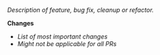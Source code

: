 *Description of feature, bug fix, cleanup or refactor.*

**Changes**
- *List of most important changes*
- *Might not be applicable for all PRs*
